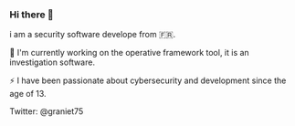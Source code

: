 ### Hi there 👋 

i am a security software develope from 🇫🇷.

🔭 I'm currently working on the operative framework tool, it is an investigation software.

⚡ I have been passionate about cybersecurity and development since the age of 13.


Twitter: @graniet75

